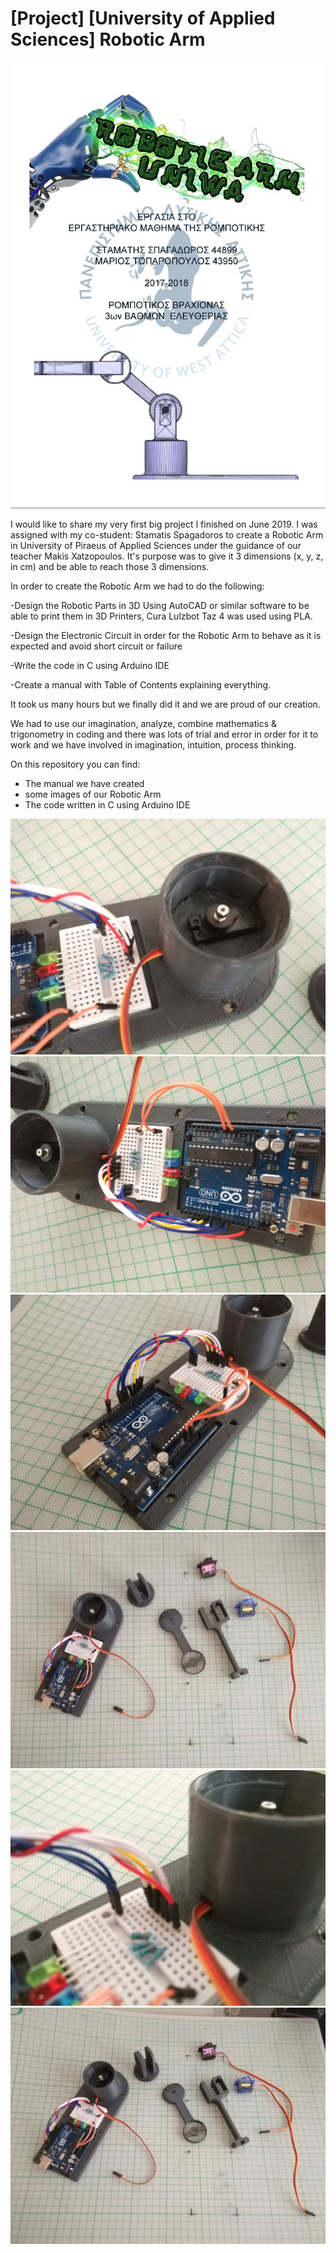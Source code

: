 # [Project] [University of Applied Sciences] Robotic Arm
![Header](https://github.com/mariosffx/project-robotic-arm/blob/master/images/Robotic-Arm.jpg)

I would like to share my very first big project I finished on June 2019. I was assigned with my co-student: Stamatis Spagadoros to create a Robotic Arm in University of Piraeus of Applied Sciences under the guidance of our teacher Makis Xatzopoulos. It's purpose was to give it 3 dimensions (x, y, z, in cm) and be able to reach those 3 dimensions.



In order to create the Robotic Arm we had to do the following:

-Design the Robotic Parts in 3D Using AutoCAD or similar software to be able to print them in 3D Printers, Cura Lulzbot Taz 4 was used using PLA.

-Design the Electronic Circuit in order for the Robotic Arm to behave as it is expected and avoid short circuit or failure

-Write the code in C using Arduino IDE

-Create a manual with Table of Contents explaining everything.



It took us many hours but we finally did it and we are proud of our creation.

We had to use our imagination, analyze, combine mathematics & trigonometry in coding and there was lots of trial and error in order for it to work and we have involved in imagination, intuition, process thinking.

On this repository you can find: 
- The manual we have created
- some images of our Robotic Arm
- The code written in C using Arduino IDE


![Image-1](https://github.com/mariosffx/project-robotic-arm/blob/master/images/robotic-arm-1.jpg)
![Image-2](https://github.com/mariosffx/project-robotic-arm/blob/master/images/robotic-arm-2.jpg)
![Image-3](https://github.com/mariosffx/project-robotic-arm/blob/master/images/robotic-arm-3.jpg)
![Image-4](https://github.com/mariosffx/project-robotic-arm/blob/master/images/robotic-arm-4.jpg)
![Image-5](https://github.com/mariosffx/project-robotic-arm/blob/master/images/robotic-arm-5.jpg)
![Image-6](https://github.com/mariosffx/project-robotic-arm/blob/master/images/robotic-arm-6.jpg)